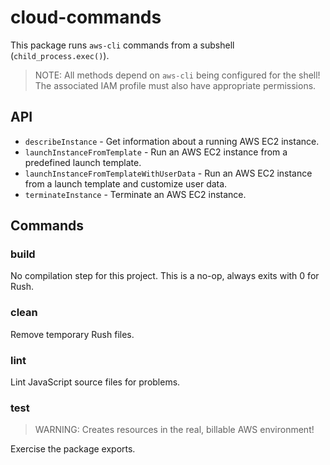 # cloud-commands

This package runs `aws-cli` commands from a subshell (`child_process.exec()`).

> NOTE: All methods depend on `aws-cli` being configured for the shell!
> The associated IAM profile must also have appropriate permissions.

## API

* `describeInstance` - Get information about a running AWS EC2 instance.
* `launchInstanceFromTemplate` - Run an AWS EC2 instance from a predefined launch template.
* `launchInstanceFromTemplateWithUserData` - Run an AWS EC2 instance from a launch template
and customize user data.
* `terminateInstance` - Terminate an AWS EC2 instance.

## Commands

### build

No compilation step for this project.
This is a no-op, always exits with 0 for Rush.

### clean

Remove temporary Rush files.

### lint

Lint JavaScript source files for problems.

### test

> WARNING: Creates resources in the real, billable AWS environment!

Exercise the package exports.
